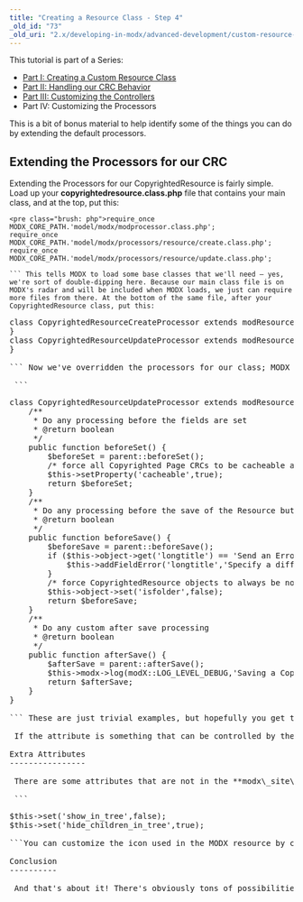 ```yaml
---
title: "Creating a Resource Class - Step 4"
_old_id: "73"
_old_uri: "2.x/developing-in-modx/advanced-development/custom-resource-classes/creating-a-resource-class/creating-a-resource-class-step-4"
---
```


<div class="panel" style="border-width: 1px;"><div class="panelContent"> This tutorial is part of a Series:

- [Part I: Creating a Custom Resource Class](/revolution/2.x/developing-in-modx/advanced-development/custom-resource-classes/creating-a-resource-class "Creating a Resource Class")
- [Part II: Handling our CRC Behavior](/revolution/2.x/developing-in-modx/advanced-development/custom-resource-classes/creating-a-resource-class/creating-a-resource-class-step-2 "Creating a Resource Class - Step 2")
- [Part III: Customizing the Controllers](/revolution/2.x/developing-in-modx/advanced-development/custom-resource-classes/creating-a-resource-class/creating-a-resource-class-step-3 "Creating a Resource Class - Step 3")
- Part IV: Customizing the Processors

</div></div> This is a bit of bonus material to help identify some of the things you can do by extending the default processors.

Extending the Processors for our CRC
------------------------------------

 Extending the Processors for our CopyrightedResource is fairly simple. Load up your **copyrightedresource.class.php** file that contains your main class, and at the top, put this:

 ```
<pre class="brush: php">require_once MODX_CORE_PATH.'model/modx/modprocessor.class.php';
require_once MODX_CORE_PATH.'model/modx/processors/resource/create.class.php';
require_once MODX_CORE_PATH.'model/modx/processors/resource/update.class.php';

``` This tells MODX to load some base classes that we'll need – yes, we're sort of double-dipping here. Because our main class file is on MODX's radar and will be included when MODX loads, we just can require more files from there. At the bottom of the same file, after your CopyrightedResource class, put this:

 ```
<pre class="brush: php">class CopyrightedResourceCreateProcessor extends modResourceCreateProcessor {
}
class CopyrightedResourceUpdateProcessor extends modResourceUpdateProcessor {
}

``` Now we've overridden the processors for our class; MODX will automatically use these classes as the processor class when creating or updating our CRC. We can then override methods to provide custom functionality for our CopyrightedResource class. For example, here is a stub for our CopyrightedResource class and the Update processor that shows some methods that you could override:

 ```
<pre class="brush: php">class CopyrightedResourceUpdateProcessor extends modResourceUpdateProcessor {
    /**
     * Do any processing before the fields are set
     * @return boolean
     */
    public function beforeSet() {
        $beforeSet = parent::beforeSet();
        /* force all Copyrighted Page CRCs to be cacheable always */
        $this->setProperty('cacheable',true);
        return $beforeSet;
    }
    /**
     * Do any processing before the save of the Resource but after fields are set.
     * @return boolean
     */
    public function beforeSave() {
        $beforeSave = parent::beforeSave();
        if ($this->object->get('longtitle') == 'Send an Error') {
            $this->addFieldError('longtitle','Specify a different longtitle!');
        }
        /* force CopyrightedResource objects to always be non-folders */
        $this->object->set('isfolder',false);
        return $beforeSave;
    }
    /**
     * Do any custom after save processing
     * @return boolean
     */
    public function afterSave() {
        $afterSave = parent::afterSave();
        $this->modx->log(modX::LOG_LEVEL_DEBUG,'Saving a Copyrighted Page!');
        return $afterSave;
    }
}

``` These are just trivial examples, but hopefully you get the idea. If you've been paying close attention to our examples on these pages, you may have noticed that we set some properties in the **CopyrightedResource** class (class\_key), and we set others in **CopyrightedResourceUpdateProcessor** (cacheable, isfolder). This may leave you confused as to where you should modify a behavior – in the resource child class? In the controller class? or in the processor?

 If the attribute is something that can be controlled by the GUI, then you'll have to do some customizations in the processors.

Extra Attributes
----------------

 There are some attributes that are not in the **modx\_site\_content** table. See the comments in the **modresource.class.php** file for a list of attributes. You can set them in your resource class via the set method, e.g.:

 ```
<pre class="brush: php">$this->set('show_in_tree',false);
$this->set('hide_children_in_tree',true);

```You can customize the icon used in the MODX resource by creating a System Setting named after your custom resource class: `mgr_tree_icon_ + strtolower($class_key)`. Set its value to CSS class that will be used.

Conclusion
----------

 And that's about it! There's obviously tons of possibilities with CRCs, and you can really go nuts on the customization that you can apply to them and their processing and rendering logic. Have fun!
